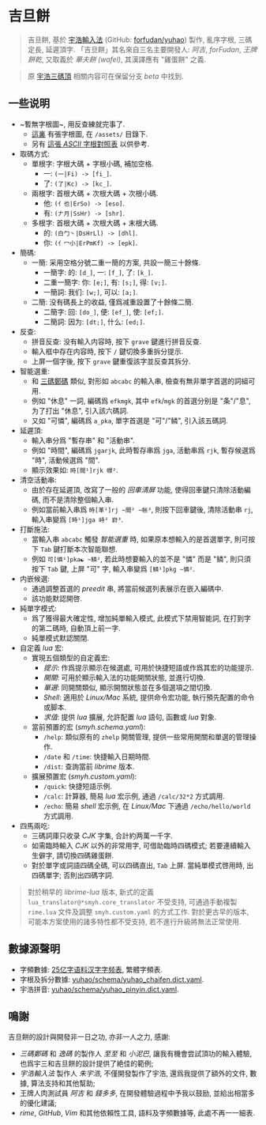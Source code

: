 # 吉旦餅

> 吉旦餅, 基於
    [宇浩輸入法](https://zhuyuhao.com/yuhao/)
    (GitHub: [forfudan/yuhao](https://github.com/forfudan/yuhao/))
    製作,
    亂序字根, 三碼定長, 延遲頂字.
    「吉旦餅」其名來自三名主要開發人: *阿吉*, *forFudan*, *王牌餅乾*,
    又取義於 *華夫餅 (wafel)*, 其漢譯應有 "雞蛋餅" 之義.

> 原 [宇浩三碼頂](https://github.com/lost-melody/rime-smyh/tree/beta)
    相關内容可在保留分支 *beta* 中找到.

## 一些说明

- ~暫無字根圖~, 用反查練就完事了.
    - [這裏](http://lost-melody.ysepan.com/) 有張字根圖, 在 `/assets/` 目錄下.
    - 另有 [這張 *ASCII* 字根對照表](https://github.com/lost-melody/rime-smyh/blob/wafel/assets/mappings_table.txt) 以供參考.
- 取碼方式:
    - 單根字: 字根大碼 + 字根小碼, 補加空格.
        - 一: `(一|Fi) -> [fi_]`.
        - 了: `(了|Kc) -> [kc_]`.
    - 兩根字: 首根大碼 + 次根大碼 + 次根小碼.
        - 他: `(亻也|ErSo) -> [eso]`.
        - 有: `(𠂇月|SsHr) -> [shr]`.
    - 多根字: 首根大碼 + 次根大碼 + 末根大碼.
        - 的: `(白勹丶|DsHrLl) -> [dhl]`.
        - 你: `(亻冖小|ErPmKf) -> [epk]`.
- 簡碼:
    - 一簡: 采用空格分號二重一簡的方案, 共設一簡三十餘條.
        - 一簡字: 的: `[d_]`, 一: `[f_]`, 了: `[k_]`.
        - 二重一簡字: 你: `[e;]`, 有: `[s;]`, 得: `[v;]`.
        - 一簡詞: 我们: `[w;]`, 可以: `[a;]`.
    - 二簡: 没有碼長上的收益, 僅爲减重設置了十餘條二簡.
        - 二簡字: 回: `[do_]`, 便: `[ef_]`, 使: `[ef;]`.
        - 二簡詞: 因为: `[dt;]`, 什么: `[ed;]`.
- 反查:
    - 拼音反查: 没有輸入内容時, 按下 `grave` 鍵進行拼音反查.
    - 輸入框中存在内容時, 按下 `/` 鍵切換多重拆分提示.
    - 上屏一個字後, 按下 `grave` 鍵重復該字並反查其拆分.
- 智能選重:
    - 和 [三碼鄭碼](http://zhengma.plus) 類似, 對形如 `abcabc` 的輸入串, 檢查有無非單字首選的詞組可用.
    - 例如 "休息" 一詞, 編碼爲 `efkmgk`, 其中 `efk`/`mgk` 的首選分别是 "条"/"息", 为了打出 "休息", 引入該六碼詞.
    - 又如 "可憐", 編碼爲 `a_pka`, 單字首選是 "可"/"鳞", 引入該五碼詞.
- 延遲頂:
    - 輸入串分爲 "暫存串" 和 "活動串".
    - 例如 "時間", 編碼爲 `jgarjk`, 此時暫存串爲 `jga`, 活動串爲 `rjk`, 暫存候選爲 "時", 活動候選爲 "間".
    - 顯示效果如: `時[間¹]rjk 幜²`.
- 清空活動串:
    - 由於存在延遲頂, 改寫了一般的 *回車清屏* 功能, 使得回車鍵只清除活動編碼, 而不是清除整個輸入串.
    - 例如當前輸入串爲 `時[革¹]rj ~間² ~帐³`, 則按下回車鍵後, 清除活動串 `rj`, 輸入串變爲 `[時¹]jga 峙² 崶³`.
- 打斷施法:
    - 當輸入串 `abcabc` 觸發 *智能選重* 時, 如果原本想輸入的是首選單字, 則可按下 `Tab` 鍵打斷本次智能聯想.
    - 例如 `可[憐¹]pka☯ ~鳞²`, 若此時想要輸入的並不是 "憐" 而是 "鳞", 則只須按下 `Tab` 鍵, 上屏 "可" 字, 輸入串變爲 `[鳞¹]pkg ~憐²`.
- 内嵌候選:
    - 通過調整首選的 *preedit* 串, 將當前候選列表展示在嵌入編碼中.
    - 該功能默認開啓.
- 純單字模式:
    - 爲了獲得最大確定性, 增加純單輸入模式, 此模式下禁用智能詞, 在打到字的第二碼時, 自動頂上前一字.
    - 純單模式默認關閉.
- 自定義 *lua* 宏:
    - 實現五個類型的自定義宏:
        - *提示*: 作爲提示顯示在候選處, 可用於快捷短語或作爲其宏的功能提示.
        - *開關*: 可用於顯示輸入法的功能開關狀態, 並進行切換.
        - *單選*: 同開關類似, 顯示開關狀態並在多個選項之間切換.
        - *Shell*: 適用於 *Linux/Mac* 系統, 提供命令宏功能, 執行預先配置的命令或脚本.
        - *求值*: 提供 *lua* 擴展, 允許配置 *lua* 語句, 函數或 *lua* 對象.
    - 當前預置的宏 (*smyh.schema.yaml*):
        - `/help`: 類似原有的 `zhelp` 開關管理, 提供一些常用開關和單選的管理操作.
        - `/date` 和 `/time`: 快捷輸入日期時間.
        - `/dist`: 查詢當前 *librime* 版本.
    - 擴展預置宏 (*smyh.custom.yaml*):
        - `/quick`: 快捷短語示例.
        - `/calc`: 計算器, 簡易 *lua* 宏示例, 通過 `/calc/32*2` 方式調用.
        - `/echo`: 簡易 *shell* 宏示例, 在 *Linux/Mac* 下通過 `/echo/hello/world` 方式調用.
- 四馬兩吃:
    - 三碼詞庫只收录 *CJK* 字集, 合計約两萬一千字.
    - 如需臨時輸入 *CJK* 以外的非常用字, 可借助臨時四碼模式; 若要連續輸入生僻字, 請切換四碼雞蛋餅.
    - 對於單字或詞語四碼全碼, 可以四碼直出, `Tab` 上屏. 當純單模式啓用時, 出四碼單字; 否則出四碼字詞.

> 對於稍早的 *librime-lua* 版本, 新式的定義 `lua_translator@*smyh.core_translator` 不受支持,
    可通過手動複製 `rime.lua` 文件及調整 `smyh.custom.yaml` 的方式工作.
    對於更古早的版本, 可能本方案使用的諸多特性都不受支持, 若不進行升級將無法正常使用.

## 數據源聲明

- 字頻數據: [25亿字语料汉字字频表](https://faculty.blcu.edu.cn/xinghb/zh_CN/article/167473/content/1437.htm), 繁體字頻表.
- 字根及拆分數據: [yuhao/schema/yuhao_chaifen.dict.yaml](https://github.com/forFudan/yuhao/blob/main/schema/yuhao_chaifen.dict.yaml).
- 宇浩拼音: [yuhao/schema/yuhao_pinyin.dict.yaml](https://github.com/forFudan/yuhao/blob/main/schema/yuhao_pinyin.dict.yaml).

## 鳴謝

吉旦餅的設計與開發非一日之功, 亦非一人之力, 感謝:

- *三碼鄭碼* 和 *逸碼* 的製作人 *至至* 和 *小泥巴*, 讓我有機會尝試頂功的輸入體驗, 也爲宇三和吉旦餅的設計提供了絶佳的範例;
- *宇浩輸入法* 製作人 *朱宇浩*, 不僅開發製作了宇浩, 還爲我提供了額外的文件, 數據, 算法支持和其他幫助;
- 王牌人肉測試員 *阿吉* 和 *錢多多*, 在開發體驗過程中予我以鼓励, 並給出相當多的優化建議;
- *rime*, *GitHub*, *Vim* 和其他依賴性工具, 語料及字頻數據等, 此處不再一一細表.
